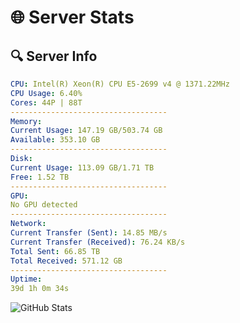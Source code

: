# 🌐 Server Stats
## 🔍 Server Info
```yaml
CPU: Intel(R) Xeon(R) CPU E5-2699 v4 @ 1371.22MHz
CPU Usage: 6.40%
Cores: 44P | 88T
-----------------------------------
Memory:
Current Usage: 147.19 GB/503.74 GB
Available: 353.10 GB
-----------------------------------
Disk:
Current Usage: 113.09 GB/1.71 TB
Free: 1.52 TB
-----------------------------------
GPU:
No GPU detected
-----------------------------------
Network:
Current Transfer (Sent): 14.85 MB/s
Current Transfer (Received): 76.24 KB/s
Total Sent: 66.85 TB
Total Received: 571.12 GB
-----------------------------------
Uptime:
39d 1h 0m 34s
```
![GitHub Stats](https://img.shields.io/badge/Updated-2025-04-15_22:23:23-blue)
